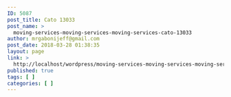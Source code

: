 ```yaml
---
ID: 5087
post_title: Cato 13033
post_name: >
  moving-services-moving-services-moving-services-cato-13033
author: mrgabonijeff@gmail.com
post_date: 2018-03-28 01:38:35
layout: page
link: >
  http://localhost/wordpress/moving-services-moving-services-moving-services-cato-13033/
published: true
tags: [ ]
categories: [ ]
---
```

